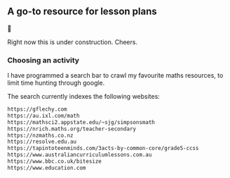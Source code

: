 ## A go-to resource for lesson plans

🚀

Right now this is under construction. Cheers.

### Choosing an activity 

I have programmed a search bar to crawl my favourite maths resources, to limit time hunting through google.

<script async src="https://cse.google.com/cse.js?cx=3272051fa9ad652ee"></script>
<div class="gcse-search"></div>

The search currently indexes the following websites:

```markdown
https://gflechy.com 
https://au.ixl.com/math 
https://mathsci2.appstate.edu/~sjg/simpsonsmath 
https://nrich.maths.org/teacher-secondary 
https://nzmaths.co.nz 
https://resolve.edu.au 
https://tapintoteenminds.com/3acts-by-common-core/grade5-ccss 
https://www.australiancurriculumlessons.com.au 
https://www.bbc.co.uk/bitesize 
https://www.education.com 
```




